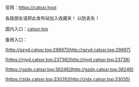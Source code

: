 官网：https://catssr.host

各路朋友请把此发布站加入收藏夹！
以防丢失！

国内入口：[catssr.top](https://catssr.top)

备用入口：

[http://gzyd.catssr.top:29897](http://gzyd.catssr.top:29897)

[https://njyd.catssr.top:23738](http://njyd.catssr.top:23738)

[https://gzdx.catssr.top:36246](http://gzdx.catssr.top:36246)

[https://zjdx.catssr.top:33035](http://zjdx.catssr.top:33035)
